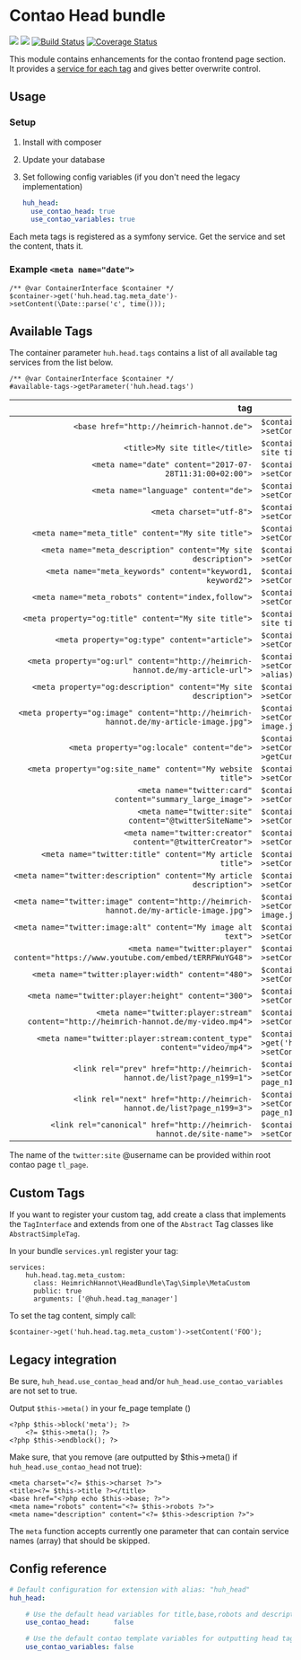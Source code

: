 # Contao Head bundle

[![](https://img.shields.io/packagist/v/heimrichhannot/contao-head-bundle.svg)](https://packagist.org/packages/heimrichhannot/contao-head-bundle)
[![](https://img.shields.io/packagist/dt/heimrichhannot/contao-head-bundle.svg)](https://packagist.org/packages/heimrichhannot/contao-head-bundle)
[![Build Status](https://travis-ci.org/heimrichhannot/contao-head-bundle.svg?branch=master)](https://travis-ci.org/heimrichhannot/contao-head-bundle)
[![Coverage Status](https://coveralls.io/repos/github/heimrichhannot/contao-head-bundle/badge.svg?branch=master)](https://coveralls.io/github/heimrichhannot/contao-head-bundle?branch=master)

This module contains enhancements for the contao frontend page <head> section. It provides a [service for each tag](#available-tags) and gives better overwrite control.

## Usage

### Setup

1. Install with composer
2. Update your database
3. Set following config variables (if you don't need the legacy implementation)

    ```yaml
    huh_head:
      use_contao_head: true
      use_contao_variables: true
    ```

Each meta tags is registered as a symfony service. Get the service and set the content, thats it.

### Example `<meta name="date">`

```
/** @var ContainerInterface $container */
$container->get('huh.head.tag.meta_date')->setContent(\Date::parse('c', time()));
```

## Available Tags

The container parameter `huh.head.tags` contains a list of all available tag services from the list below. 

```
/** @var ContainerInterface $container */
#available-tags->getParameter('huh.head.tags')
```

| tag | setter |
|----:|--------|
| `<base href="http://heimrich-hannot.de">` | `$container->get('huh.head.tag.base')->setContent(\Environment::get('base'))`  |
| `<title>My site title</title>` | `$container->get('huh.head.tag.title')->setContent('My site title')`  |
| `<meta name="date" content="2017-07-28T11:31:00+02:00">` | `$container->get('huh.head.tag.title')->setContent(\Date::parse('c', time()))`  |
| `<meta name="language" content="de">` | `$container->get('huh.head.tag.meta_language')->setContent($container->get('translator')->getLocale())` |
| `<meta charset="utf-8">` | `$container->get('huh.head.tag.meta_charset')->setContent(\Config::get('characterSet'))`  |
| `<meta name="meta_title" content="My site title">` | `$container->get('huh.head.tag.meta_title')->setContent('My site title')`  |
| `<meta name="meta_description" content="My site description">` | `$container->get('huh.head.tag.meta_title')->setContent('My site title')`  |
| `<meta name="meta_keywords" content="keyword1, keyword2">` | `$container->get('huh.head.tag.meta_keywords')->setContent('keyword1, keyword2')`  |
| `<meta name="meta_robots" content="index,follow">` | `$container->get('huh.head.tag.meta_robots')->setContent('index,follow')`  |
| `<meta property="og:title" content="My site title">` | `$container->get('huh.head.tag.og_title')->setContent('My site title')`  |
| `<meta property="og:type" content="article">` | `$container->get('huh.head.tag.og_type')->setContent('article')`  |
| `<meta property="og:url" content="http://heimrich-hannot.de/my-article-url">` | `$container->get('huh.head.tag.og_url')->setContent(\Environment::get('url') . '/' . $this->alias)`  |
| `<meta property="og:description" content="My site description">` | `$container->get('huh.head.tag.og_description')->setContent('My site description')`  |
| `<meta property="og:image" content="http://heimrich-hannot.de/my-article-image.jpg">` | `$container->get('huh.head.tag.og_image')->setContent('http://heimrich-hannot.de/my-article-image.jpg')`  |
| `<meta property="og:locale" content="de">` | `$container->get('huh.head.tag.og_locale')->setContent($container->get('request_stack')->getCurrentRequest()->getLocale())`  |
| `<meta property="og:site_name" content="My website title">` | `$container->get('huh.head.tag.og_site_name')->setContent('My website title')`  |
| `<meta name="twitter:card" content="summary_large_image">` | `$container->get('huh.head.tag.twitter_card')->setContent('summary_large_image')`  |
| `<meta name="twitter:site" content="@twitterSiteName">` | `$container->get('huh.head.tag.twitter_site')->setContent('@twitterSiteName')`  |
| `<meta name="twitter:creator" content="@twitterCreator">` | `$container->get('huh.head.tag.twitter_creator')->setContent('@twitterCreator')`  |
| `<meta name="twitter:title" content="My article title">` | `$container->get('huh.head.tag.twitter_title')->setContent('My article title')`  |
| `<meta name="twitter:description" content="My article description">` | `$container->get('huh.head.tag.twitter_description')->setContent('My article description')`  |
| `<meta name="twitter:image" content="http://heimrich-hannot.de/my-article-image.jpg">` | `$container->get('huh.head.tag.twitter_image')->setContent('http://heimrich-hannot.de/my-article-image.jpg')`  |
| `<meta name="twitter:image:alt" content="My image alt text">` | `$container->get('huh.head.tag.twitter_image_alt')->setContent('My image alt text')`  |
| `<meta name="twitter:player" content="https://www.youtube.com/embed/tERRFWuYG48">` | `$container->get('huh.head.tag.twitter_player')->setContent('https://www.youtube.com/embed/tERRFWuYG48')`  |
| `<meta name="twitter:player:width" content="480">` | `$container->get('huh.head.tag.twitter_player_width')->setContent('480')`  |
| `<meta name="twitter:player:height" content="300">` | `$container->get('huh.head.tag.twitter_player_height')->setContent('300')`  |
| `<meta name="twitter:player:stream" content="http://heimrich-hannot.de/my-video.mp4">` | `$container->get('huh.head.tag.twitter_player_stream')->setContent('http://heimrich-hannot.de/my-video.mp4')`  |
| `<meta name="twitter:player:stream:content_type" content="video/mp4">` | `$container->get('huh.head.tag.twitter_player_stream_content_type')->setContent('video/mp4')`  |
| `<link rel="prev" href="http://heimrich-hannot.de/list?page_n199=1">` | `$container->get('huh.head.tag.link_prev')->setContent('http://heimrich-hannot.de/list?page_n199=1')`  |
| `<link rel="next" href="http://heimrich-hannot.de/list?page_n199=3">` | `$container->get('huh.head.tag.link_next')->setContent('http://heimrich-hannot.de/list?page_n199=3')`  |
| `<link rel="canonical" href="http://heimrich-hannot.de/site-name">` | `$container->get('huh.head.tag.link_canonical')->setContent('http://heimrich-hannot.de/site-name')`  |


The name of the `twitter:site` @username can be provided within root contao page `tl_page`.

## Custom Tags

If you want to register your custom tag, add create a class that implements the `TagInterface` and extends from one of the `Abstract` Tag classes like `AbstractSimpleTag`.

In your bundle `services.yml` register your tag:

```
services:
    huh.head.tag.meta_custom:
      class: HeimrichHannot\HeadBundle\Tag\Simple\MetaCustom
      public: true
      arguments: ['@huh.head.tag_manager']
```

To set the tag content, simply call:

```
$container->get('huh.head.tag.meta_custom')->setContent('FOO');
```
## Legacy integration

Be sure, `huh_head.use_contao_head` and/or `huh_head.use_contao_variables` are not set to true.

Output `$this->meta()` in your fe_page template ()

```
<?php $this->block('meta'); ?>
    <?= $this->meta(); ?>
<?php $this->endblock(); ?>
```

Make sure, that you remove (are outputted by $this->meta() if `huh_head.use_contao_head` not true):

```
<meta charset="<?= $this->charset ?>">
<title><?= $this->title ?></title>
<base href="<?php echo $this->base; ?>">
<meta name="robots" content="<?= $this->robots ?>">
<meta name="description" content="<?= $this->description ?>">
```

The `meta` function accepts currently one parameter that can contain service names (array) that should be skipped.

## Config reference

```yaml
# Default configuration for extension with alias: "huh_head"
huh_head:

    # Use the default head variables for title,base,robots and description instead of removing them from the page template.
    use_contao_head:      false

    # Use the default contao template variables for outputting head tags instead of the meta function.
    use_contao_variables: false
```